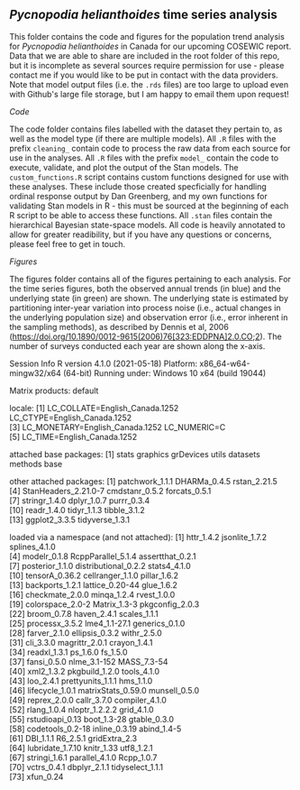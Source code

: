 ## *Pycnopodia helianthoides* time series analysis

This folder contains the code and figures for the population trend analysis for *Pycnopodia helianthoides* in Canada for our upcoming COSEWIC report. Data that we are able to share are included in the root folder of this repo, but it is incomplete as several sources require permission for use - please contact me if you would like to be put in contact with the data providers. Note that model output files (i.e. the `.rds` files) are too large to upload even with Github's large file storage, but I am happy to email them upon request!

*Code*

The code folder contains files labelled with the dataset they pertain to, as well as the model type (if there are multiple models). All `.R` files with the prefix `cleaning_` contain code to process the raw data from each source for use in the analyses. All `.R` files with the prefix `model_` contain the code to execute, validate, and plot the output of the Stan models. The `custom_functions.R` script contains custom functions designed for use with these analyses. These include those created specficially for handling ordinal response output by Dan Greenberg, and my own functions for validating Stan models in R - this must be sourced at the beginning of each R script to be able to access these functions. All `.stan` files contain the hierarchical Bayesian state-space models. All code is heavily annotated to allow for greater readibility, but if you have any questions or concerns, please feel free to get in touch.

*Figures*

The figures folder contains all of the figures pertaining to each analysis. For the time series figures, both the observed annual trends (in blue) and the underlying state (in green) are shown. The underlying state is estimated by partitioning inter-year variation into process noise (i.e., actual changes in the underlying population size) and observation error (i.e., error inherent in the sampling methods), as described by Dennis et al, 2006 (https://doi.org/10.1890/0012-9615(2006)76[323:EDDPNA]2.0.CO;2). The number of surveys conducted each year are shown along the x-axis.


Session Info
R version 4.1.0 (2021-05-18)
Platform: x86_64-w64-mingw32/x64 (64-bit)
Running under: Windows 10 x64 (build 19044)

Matrix products: default

locale:
[1] LC_COLLATE=English_Canada.1252  LC_CTYPE=English_Canada.1252   
[3] LC_MONETARY=English_Canada.1252 LC_NUMERIC=C                   
[5] LC_TIME=English_Canada.1252    

attached base packages:
[1] stats     graphics  grDevices utils     datasets  methods   base     

other attached packages:
 [1] patchwork_1.1.1      DHARMa_0.4.5         rstan_2.21.5        
 [4] StanHeaders_2.21.0-7 cmdstanr_0.5.2       forcats_0.5.1       
 [7] stringr_1.4.0        dplyr_1.0.7          purrr_0.3.4         
[10] readr_1.4.0          tidyr_1.1.3          tibble_3.1.2        
[13] ggplot2_3.3.5        tidyverse_1.3.1     

loaded via a namespace (and not attached):
 [1] httr_1.4.2           jsonlite_1.7.2       splines_4.1.0       
 [4] modelr_0.1.8         RcppParallel_5.1.4   assertthat_0.2.1    
 [7] posterior_1.1.0      distributional_0.2.2 stats4_4.1.0        
[10] tensorA_0.36.2       cellranger_1.1.0     pillar_1.6.2        
[13] backports_1.2.1      lattice_0.20-44      glue_1.6.2          
[16] checkmate_2.0.0      minqa_1.2.4          rvest_1.0.0         
[19] colorspace_2.0-2     Matrix_1.3-3         pkgconfig_2.0.3     
[22] broom_0.7.8          haven_2.4.1          scales_1.1.1        
[25] processx_3.5.2       lme4_1.1-27.1        generics_0.1.0      
[28] farver_2.1.0         ellipsis_0.3.2       withr_2.5.0         
[31] cli_3.3.0            magrittr_2.0.1       crayon_1.4.1        
[34] readxl_1.3.1         ps_1.6.0             fs_1.5.0            
[37] fansi_0.5.0          nlme_3.1-152         MASS_7.3-54         
[40] xml2_1.3.2           pkgbuild_1.2.0       tools_4.1.0         
[43] loo_2.4.1            prettyunits_1.1.1    hms_1.1.0           
[46] lifecycle_1.0.1      matrixStats_0.59.0   munsell_0.5.0       
[49] reprex_2.0.0         callr_3.7.0          compiler_4.1.0      
[52] rlang_1.0.4          nloptr_1.2.2.2       grid_4.1.0          
[55] rstudioapi_0.13      boot_1.3-28          gtable_0.3.0        
[58] codetools_0.2-18     inline_0.3.19        abind_1.4-5         
[61] DBI_1.1.1            R6_2.5.1             gridExtra_2.3       
[64] lubridate_1.7.10     knitr_1.33           utf8_1.2.1          
[67] stringi_1.6.1        parallel_4.1.0       Rcpp_1.0.7          
[70] vctrs_0.4.1          dbplyr_2.1.1         tidyselect_1.1.1    
[73] xfun_0.24           

